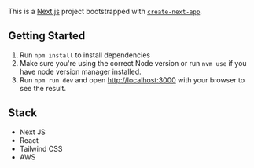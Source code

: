 This is a [Next.js](https://nextjs.org/) project bootstrapped with [`create-next-app`](https://github.com/vercel/next.js/tree/canary/packages/create-next-app).

## Getting Started

1. Run `npm install` to install dependencies
2. Make sure you're using the correct Node version or run `nvm use` if you have node version manager installed.
3. Run `npm run dev` and open [http://localhost:3000](http://localhost:3000) with your browser to see the result.

## Stack
- Next JS
- React
- Tailwind CSS
- AWS
